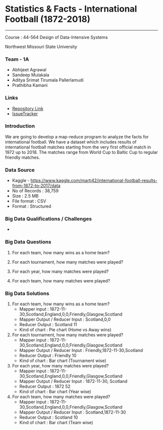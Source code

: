 # Statistics & Facts - International Football (1872-2018)

---
Course : 44-564	Design of Data-Intensive Systems

Northwest Missouri State University

### Team - 1A

* Abhijeet Agrawal
* Sandeep Mulakala
* Aditya Srimat Tirumala Pallerlamudi
* Prathibha Kamani

### Links

* [Repository Link](https://bitbucket.org/s530670/dis_mr_international_football/overview)
* [IssueTracker](https://bitbucket.org/s530670/dis_mr_international_football/issues)

### Introduction

We are going to develop a map-reduce program to analyze the facts for international football. We have a dataset which includes results of international football matches starting from the very first official match in 1972 up to 2018. The matches range from World Cup to Baltic Cup to regular friendly matches. 

### Data Source

* Kaggle - https://www.kaggle.com/martj42/international-football-results-from-1872-to-2017/data
* No of Records : 38,759
* Size : 2.5 MB
* File format : CSV
* Format : Structured

### Big Data Qualifications / Challenges
*

### Big Data Questions

1. For each team, how many wins as a home team?

2. For each tournament, how many matches were played?

3. For each year, how many matches were played?
4. For each team, how many matches were played?


### Big Data Solutions
1. For each team, how many wins as a home team?
    * Mapper input : 1872-11-30,Scotland,England,0,0,Friendly,Glasgow,Scotland
    * Mapper Output / Reducer Input :   Scotland,0,0
    * Reducer Output : Scotland   11
    * Kind of chart : Pie chart (Home vs Away wins)
2. For each tournament, how many matches were played?
    * Mapper input : 1872-11-30,Scotland,England,0,0,Friendly,Glasgow,Scotland
    * Mapper Output / Reducer Input :   Friendly,1872-11-30,Scotland
    * Reducer Output : Friendly   10
    * Kind of chart : Bar chart (Tournament wise)
3. For each year, how many matches were played?
    * Mapper input : 1872-11-30,Scotland,England,0,0,Friendly,Glasgow,Scotland
    * Mapper Output / Reducer Input :   1872-11-30, Scotland
    * Reducer Output : 1872   52
    * Kind of chart : Bar chart (Year wise)
4. For each team, how many matches were played?
    * Mapper input : 1872-11-30,Scotland,England,0,0,Friendly,Glasgow,Scotland
    * Mapper Output / Reducer Input :   Scotland,1872-11-30
    * Reducer Output : Scotland   10
    * Kind of chart : Bar chart (Team wise)


